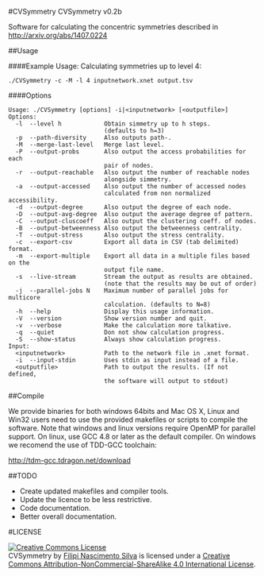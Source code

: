 #CVSymmetry
CVSymmetry v0.2b


Software for calculating the concentric symmetries described in http://arxiv.org/abs/1407.0224

##Usage

####Example Usage:
Calculating symmetries up to level 4:

```
./CVSymmetry -c -M -l 4 inputnetwork.xnet output.tsv
```

####Options

```
Usage: ./CVSymmetry [options] -i|<inputnetwork> [<outputfile>]
Options:
  -l  --level h            Obtain simmetry up to h steps.
                           (defaults to h=3)
  -p  --path-diversity     Also outputs path-.
  -M  --merge-last-level   Merge last level.
  -P  --output-probs       Also output the access probabilities for each
                           pair of nodes.
  -r  --output-reachable   Also output the number of reachable nodes
                           alongside simmetry.
  -a  --output-accessed    Also output the number of accessed nodes
                           calculated from non normalized accessibility.
  -d  --output-degree      Also output the degree of each node.
  -D  --output-avg-degree  Also output the average degree of pattern.
  -C  --output-cluscoeff   Also output the clustering coeff. of nodes.
  -B  --output-betweenness Also output the betweenness centrality.
  -T  --output-stress      Also output the stress centrality.
  -c  --export-csv         Export all data in CSV (tab delimited) format.
  -m  --export-multiple    Export all data in a multiple files based on the
                           output file name.
  -s  --live-stream        Stream the output as results are obtained.
                           (note that the results may be out of order)
  -j  --parallel-jobs N    Maximum number of parallel jobs for multicore
                           calculation. (defaults to N=8)
  -h  --help               Display this usage information.
  -V  --version            Show version number and quit.
  -v  --verbose            Make the calculation more talkative.
  -q  --quiet              Don not show calculation progress.
  -S  --show-status        Always show calculation progress.
Input:
  <inputnetwork>           Path to the network file in .xnet format.
  -i  --input-stdin        Uses stdin as input instead of a file.
  <outputfile>             Path to output the results. (If not defined, 
                           the software will output to stdout)
```

##Compile

We provide binaries for both windows 64bits and Mac OS X, Linux and Win32 users need to use the provided makefiles or scripts to compile the software. Note that windows and linux versions require OpenMP for parallel support. On linux, use GCC 4.8 or later as the default compiler. On windows we recomend the use of TDD-GCC toolchain:

http://tdm-gcc.tdragon.net/download


##TODO
 - Create updated makefiles and compiler tools.
 - Update the licence to be less restrictive.
 - Code documentation.
 - Better overall documentation.

#LICENSE

<a rel="license" href="http://creativecommons.org/licenses/by-nc-sa/4.0/"><img alt="Creative Commons License" style="border-width:0" src="https://i.creativecommons.org/l/by-nc-sa/4.0/88x31.png" /></a><br /><span xmlns:dct="http://purl.org/dc/terms/" property="dct:title">CVSymmetry</span> by <a xmlns:cc="http://creativecommons.org/ns#" href="https://github.com/filipinascimento/CVSymmetry" property="cc:attributionName" rel="cc:attributionURL">Filipi Nascimento Silva</a> is licensed under a <a rel="license" href="http://creativecommons.org/licenses/by-nc-sa/4.0/">Creative Commons Attribution-NonCommercial-ShareAlike 4.0 International License</a>.
